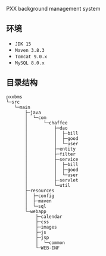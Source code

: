 PXX background management system

## 环境

- `JDK 15`
- `Maven 3.8.3`
- `Tomcat 9.0.x`
- `MySQL 8.0.x`

## 目录结构

```
pxxbms
└─src
   └─main
       ├─java
       │  └─com
       │      └─chaffee
       │          ├─dao
       │          │  ├─bill
       │          │  ├─good
       │          │  └─user
       │          ├─entity
       │          ├─filter
       │          ├─service
       │          │  ├─bill
       │          │  ├─good
       │          │  └─user
       │          ├─servlet
       │          └─util
       ├─resources
       │  ├─config
       │  ├─maven
       │  └─sql
       └─webapp
           ├─calendar
           ├─css
           ├─images
           ├─js
           ├─jsp
           │  └─common
           └─WEB-INF

```
